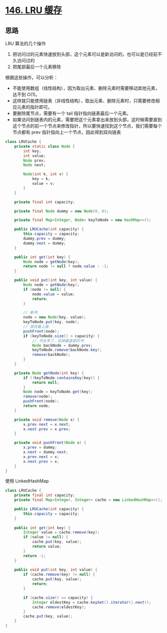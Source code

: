 # [146. LRU 缓存](https://leetcode.cn/problems/lru-cache/)

## 思路

LRU 算法的几个操作

1. 把访问过的元素快速放到头部，这个元素可以是新访问的，也可以是已经前不久访问过的
2. 把尾部最后一个元素移除

根据这些操作，可以分析：

* 不能使用数组（线性结构），因为取出元素、删除元素时需要移动其他元素，达不到 O(1)。
* 这样就只能使用链表（非线性结构），取出元素、删除元素时，只需要修改相应元素的指针即可。
* 要删除尾节点，需要有一个 tail 指针指向链表最后一个元素。
* 如果访问到链表内的元素，需要把这个元素拿出来放到头部，这时候需要直到这个节点的前一个节点来修改指针，所以要快速找到这个节点，我们需要每个节点都有 prev 指针指向上一个节点，因此得到双向链表

```java
class LRUCache {
    private static class Node {
        int key;
        int value;
        Node prev;
        Node next;

        Node(int k, int v) {
            key = k;
            value = v;
        }
    }

    private final int capacity;

    private final Node dummy = new Node(0, 0);

    private final Map<Integer, Node> keyToNode = new HashMap<>();

    public LRUCache(int capacity) {
        this.capacity = capacity;
        dummy.prev = dummy;
        dummy.next = dummy;
    }

    public int get(int key) {
        Node node = getNode(key);
        return node != null ? node.value : -1;
    }

    public void put(int key, int value) {
        Node node = getNode(key);
        if (node != null) {
            node.value = value;
            return;
        }

        // 新书
        node = new Node(key, value);
        keyToNode.put(key, node);
        // 放在最上面
        pushFront(node);
        if (keyToNode.size() > capacity) {
            // 书太多了，去掉最底部的书
            Node backNode = dummy.prev;
            keyToNode.remove(backNode.key);
            remove(backNode);
        }
    }

    private Node getNode(int key) {
        if (!keyToNode.containsKey(key)) {
            return null;
        }
        Node node = keyToNode.get(key);
        remove(node);
        pushFront(node);
        return node;
    }

    private void remove(Node x) {
        x.prev.next = x.next;
        x.next.prev = x.prev;
    }

    private void pushFront(Node x) {
        x.prev = dummy;
        x.next = dummy.next;
        x.prev.next = x;
        x.next.prev = x;
    }
}
```

使用 LinkedHashMap

```java
class LRUCache {
    private final int capacity;
    private final Map<Integer, Integer> cache = new LinkedHashMap<>();

    public LRUCache(int capacity) {
        this.capacity = capacity;
    }
    
    public int get(int key) {
        Integer value = cache.remove(key);
        if (value != null) {
            cache.put(key, value);
            return value;
        }
        return -1;
    }
    
    public void put(int key, int value) {
        if (cache.remove(key) != null) {
            cache.put(key, value);
            return;
        }

        if (cache.size() == capacity) {
            Integer eldestKey = cache.keySet().iterator().next();
            cache.remove(eldestKey);
        }
        cache.put(key, value);
    }
}
```